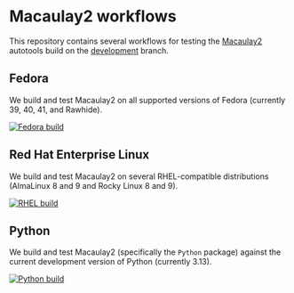 # Macaulay2 workflows

This repository contains several workflows for testing the [Macaulay2](https://macaulay2.com) autotools build on the [development](https://github.com/Macaulay2/M2/tree/development) branch.

## Fedora
We build and test Macaulay2 on all supported versions of Fedora (currently 39, 40, 41, and Rawhide).

[![Fedora build](https://github.com/d-torrance/M2-workflows/actions/workflows/fedora.yml/badge.svg)](https://github.com/d-torrance/M2-workflows/actions/workflows/fedora.yml)

## Red Hat Enterprise Linux

We build and test Macaulay2 on several RHEL-compatible distributions (AlmaLinux 8 and 9 and Rocky Linux 8 and 9).

[![RHEL build](https://github.com/d-torrance/M2-workflows/actions/workflows/rhel.yml/badge.svg)](https://github.com/d-torrance/M2-workflows/actions/workflows/rhel.yml)

## Python
We build and test Macaulay2 (specifically the `Python` package) against the current development version of Python (currently 3.13).

[![Python build](https://github.com/d-torrance/M2-workflows/actions/workflows/python.yml/badge.svg)](https://github.com/d-torrance/M2-workflows/actions/workflows/python.yml)
